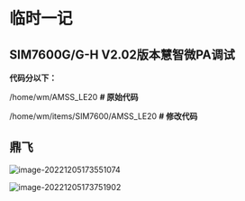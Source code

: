 # 临时一记

##  SIM7600G/G-H V2.02版本慧智微PA调试

**代码分以下：**

/home/wm/AMSS_LE20                                                          **# 原始代码**

/home/wm/items/SIM7600/AMSS_LE20                                      **# 修改代码**





## 鼎飞

![image-20221205173551074](https://wjx-pic.oss-cn-hangzhou.aliyuncs.com/images/image-20221205173551074.png)

![image-20221205173751902](https://wjx-pic.oss-cn-hangzhou.aliyuncs.com/images/image-20221205173751902.png)